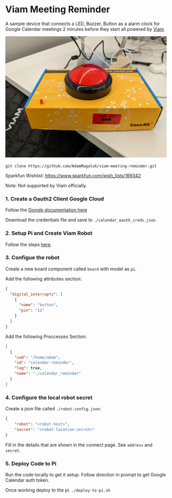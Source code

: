 # Viam Meeting Reminder

A sample device that connects a LED, Buzzer, Button as a alarm clock for Google Calendar
meetings 2 minutes before they start all powered by [Viam](https://viam.com).

![Meeting Reminder Image](/docs/images/meeting-reminder.jpg)

`git clone https://github.com/AdamMagaluk/viam-meeting-reminder.git`

Sparkfun Wishlist: https://www.sparkfun.com/wish_lists/169342

Note: Not supported by Viam officially.

### 1. Create a Oauth2 Client Google Cloud

Follow the [Google documentation here](https://developers.google.com/calendar/api/quickstart/go)

Download the credentials file and save to `./calendar_oauth_creds.json`

### 2. Setup Pi and Create Viam Robot

Follow the steps [here](https://docs.viam.com/docs/getting-started/installation/).

### 3. Configue the robot

Create a new board component called `board` with model as `pi`.

Add the following attributes section:

```json
{
  "digital_interrupts": [
    {
      "name": "button",
      "pin": "12"
    }
  ]
}
```

Add the following Proccesses Section:

```json
[
  {
    "cwd": "/home/adam",
    "id": "calendar-reminder",
    "log": true,
    "name": "./calendar_reminder"
  }
]
```

### 4. Configure the local robot secret

Create a json file called `./robot-config.json`:

```json
{
    "robot": "<robot-host>",
    "secret": "<robot-location-secret>"
}
```

Fill in the details that are shown in the connect page. See `address` and `secret`.

### 5. Deploy Code to Pi

Run the code locally to get it setup. Follow direction in prompt to get Google Calendar auth token.

Once working deploy to the pi. `./deploy-to-pi.sh`